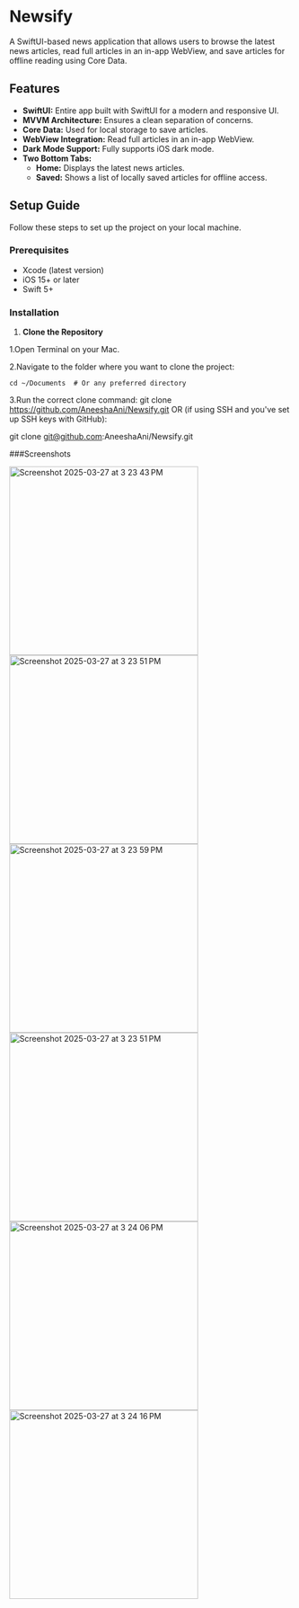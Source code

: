 # Newsify

A SwiftUI-based news application that allows users to browse the latest news articles, read full articles in an in-app WebView, and save articles for offline reading using Core Data.

## Features

- **SwiftUI:** Entire app built with SwiftUI for a modern and responsive UI.
-  **MVVM Architecture:** Ensures a clean separation of concerns.
- **Core Data:** Used for local storage to save articles.
- **WebView Integration:** Read full articles in an in-app WebView.
- **Dark Mode Support:** Fully supports iOS dark mode.
- **Two Bottom Tabs:**
  - **Home:** Displays the latest news articles.
  - **Saved:** Shows a list of locally saved articles for offline access.

## Setup Guide

Follow these steps to set up the project on your local machine.

### Prerequisites

- Xcode (latest version)
- iOS 15+ or later
- Swift 5+

### Installation

1. **Clone the Repository**

  1.Open Terminal on your Mac.
  
  2.Navigate to the folder where you want to clone the project:
  
    cd ~/Documents  # Or any preferred directory
  3.Run the correct clone command:
   git clone https://github.com/AneeshaAni/Newsify.git
   OR (if using SSH and you've set up SSH keys with GitHub):
  
   git clone git@github.com:AneeshaAni/Newsify.git


###Screenshots


<img width="336" alt="Screenshot 2025-03-27 at 3 23 43 PM" src="https://github.com/user-attachments/assets/866d4759-03f2-46d2-8759-7cda87127c91" />

<img width="336" alt="Screenshot 2025-03-27 at 3 23 51 PM" src="https://github.com/user-attachments/assets/ee84cdc4-2e5e-4120-af3e-c693ea63a1dc" />

<img width="336" alt="Screenshot 2025-03-27 at 3 23 59 PM" src="https://github.com/user-attachments/assets/6c330042-196c-4f68-82f4-ce247351d73d" />

<img width="336" alt="Screenshot 2025-03-27 at 3 23 51 PM" src="https://github.com/user-attachments/assets/72338c32-4921-4e55-a3f2-ec4a185e8964" />

<img width="336" alt="Screenshot 2025-03-27 at 3 24 06 PM" src="https://github.com/user-attachments/assets/48234ec9-36a5-41d5-9845-be84a758f945" />

<img width="336" alt="Screenshot 2025-03-27 at 3 24 16 PM" src="https://github.com/user-attachments/assets/54ddec88-5210-443c-88d9-20e3c375a289" />




